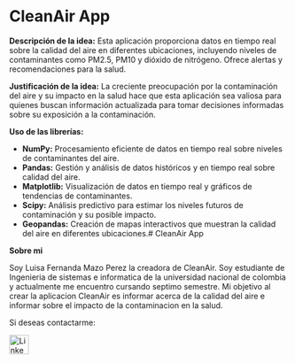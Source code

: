 # CleanAir App

**Descripción de la idea:** Esta aplicación proporciona datos en tiempo real sobre la calidad del aire en diferentes ubicaciones, incluyendo niveles de contaminantes como PM2.5, PM10 y dióxido de nitrógeno. Ofrece alertas y recomendaciones para la salud.

**Justificación de la idea:** La creciente preocupación por la contaminación del aire y su impacto en la salud hace que esta aplicación sea valiosa para quienes buscan información actualizada para tomar decisiones informadas sobre su exposición a la contaminación.

**Uso de las librerías:**

- **NumPy:** Procesamiento eficiente de datos en tiempo real sobre niveles de contaminantes del aire.
- **Pandas:** Gestión y análisis de datos históricos y en tiempo real sobre calidad del aire.
- **Matplotlib:** Visualización de datos en tiempo real y gráficos de tendencias de contaminantes.
- **Scipy:** Análisis predictivo para estimar los niveles futuros de contaminación y su posible impacto.
- **Geopandas:** Creación de mapas interactivos que muestran la calidad del aire en diferentes ubicaciones.# CleanAir App

**Sobre mi**

Soy Luisa Fernanda Mazo Perez la creadora de CleanAir.
Soy estudiante de Ingenieria de sistemas e informatica de la universidad nacional de colombia y actualmente me encuentro cursando septimo semestre.
Mi objetivo al crear la aplicacion CleanAir es informar acerca de la calidad del aire e informar sobre el impacto de la contaminacion en la salud.

Si deseas contactarme:

<a href="https://www.linkedin.com/in/luisa-fernanda-mazo-perez-815b5b248/">
  <img src="https://img.freepik.com/vector-premium/cono-aplicacion-linkedin-red-profesional-mas-grande-mundo-redes-sociales-trabajos-carreras_277909-476.jpg" alt="LinkedIn" style="width: 35px; height: auto;">
</a>


        
